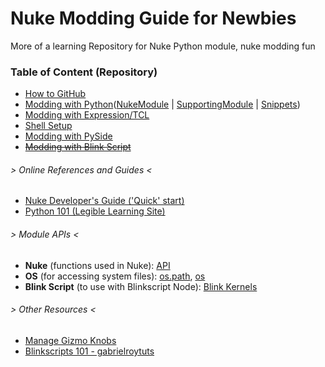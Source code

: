 # Nuke Modding Guide for Newbies

More of a learning Repository for Nuke Python module, nuke modding fun

### Table of Content (Repository)

- [How to GitHub](https://guides.github.com/activities/hello-world/)
- [Modding with Python](./_python)([NukeModule](./_python/NukeModule.md) | [SupportingModule](./_python/SupportingModule.md) | [Snippets](./_python/Snippets.md))
- [Modding with Expression/TCL](./_tcl)
- [Shell Setup](./_shell)
- [Modding with PySide](./_pyside)
- [~~Modding with Blink Script~~](###)

###### > Online References and Guides <
- [Nuke Developer's Guide ('Quick' start)](https://learn.foundry.com/nuke/developers/80/pythondevguide/index.html)
- [Python 101 (Legible Learning Site)](https://python101.pythonlibrary.org/index.html)

###### > Module APIs <
- **Nuke** (functions used in Nuke): [API](https://learn.foundry.com/nuke/developers/70/pythonreference/)
- **OS** (for accessing system files): [os.path](https://docs.python.org/2.7/library/os.path.html#module-os.path), [os](https://docs.python.org/2.7/library/os.html)
- **Blink Script** (to use with Blinkscript Node): [Blink Kernels](https://learn.foundry.com/nuke/developers/11.2/BlinkKernels/index.html)


###### > Other Resources <

- [Manage Gizmo Knobs](https://learn.foundry.com/nuke/8.0/content/user_guide/configuring_nuke/creating_sourcing_gizmos.html)
- [Blinkscripts 101 - gabrielroytuts](https://sites.google.com/site/gabrielroytuts/nuke/blinkscript)
